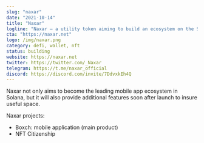 ```yaml
---
slug: "naxar"
date: "2021-10-14"
title: "Naxar"
logline: "Naxar – a utility token aiming to build an ecosystem on the Solana blockchain."
cta: "https://naxar.net"
logo: /img/naxar.png
category: defi, wallet, nft
status: building
website: https://naxar.net
twitter: https://twitter.com/_Naxar
telegram: https://t.me/naxar_official
discord: https://discord.com/invite/7DdvxkEh4Q
---
```


Naxar not only aims to become the leading mobile app ecosystem in Solana, but it will also provide additional features soon after launch to insure useful space.

Naxar projects:

- Boxch: mobile application (main product)
- NFT Citizenship